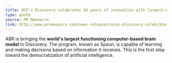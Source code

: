 ```yaml
---
title: OCE's Discovery celebrates 10 years of innovation with largest-ever show
type: quote
source: PR Newswire
link: http://www.prnewswire.com/news-releases/oces-discovery-celebrates-10-years-of-innovation-with-largest-ever-show-500788531.html
---
```

ABR is bringing the **world's largest functioning
computer-based brain model** to Discovery.
The program, known as Spaun,
is capable of learning and making decisions based on information it receives.
This is the first step toward the democratization of artificial intelligence.
